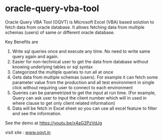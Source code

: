 # oracle-query-vba-tool
Oracle Query VBA Tool (OQVT) is Microsoft Excel (VBA) based solution to fetch data from oracle database. It allows fetching data from multiple schemas (users) of same or different oracle database.

Key Benefits are

1) Write sql queries once and execute any time. No need to write same query again and again.
2) Easier for non-technical user to get the data from database without knowing underlying tables or sql syntax
3) Categorized the multiple queries to run all at once
4) Gets data from multiple schemas (users). For example it can fetch some parameter value from the production and all test environment in single click without requiring user to connect to each environment
5) Queries can be parametrized to get the input at run time. (For example, Query can ask user to input the client number which will in used in where clause to get only client related information)
6) Data will be fetch in Excel sheet so you can use all excel feature to filter and see the information.

See the demo at
https://youtu.be/x4aG2PzVdJg

visit site :
www.oqvt.in
